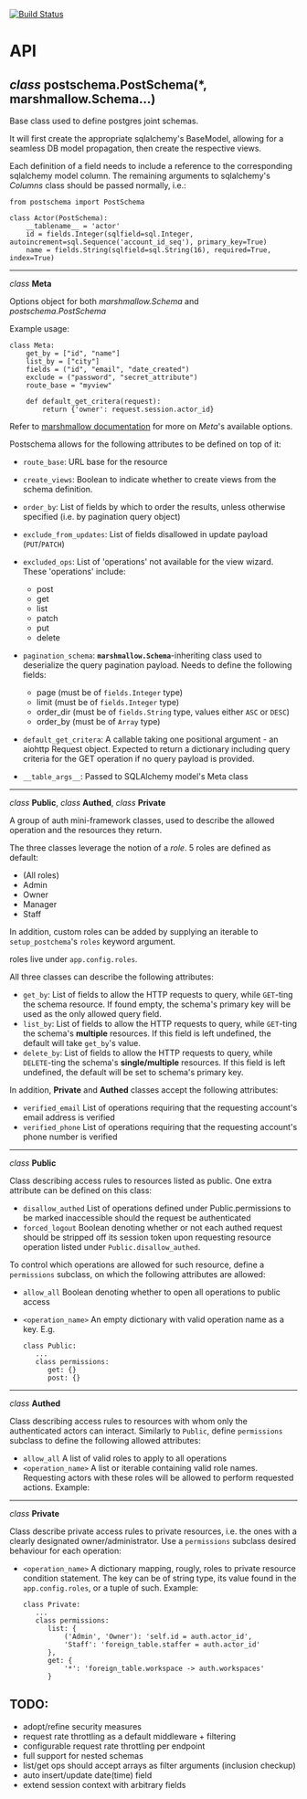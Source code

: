 [![Build Status](https://travis-ci.org/kriskavalieri/postschema.svg?branch=master)](https://travis-ci.org/kriskavalieri/postschema)

# API
_class_ postschema.**PostSchema**(*, marshmallow.Schema...)
--
Base class used to define postgres joint schemas. 

It will first create the appropriate sqlalchemy's BaseModel, allowing for a seamless DB model propagation, then create the respective views.

Each definition of a field needs to include a reference to the corresponding sqlalchemy model column. The remaining arguments to sqlalchemy's _Columns_ class should be passed normally, i.e.:

    
    from postschema import PostSchema

    class Actor(PostSchema):
        __tablename__ = 'actor'
        id = fields.Integer(sqlfield=sql.Integer, autoincrement=sql.Sequence('account_id_seq'), primary_key=True)
        name = fields.String(sqlfield=sql.String(16), required=True, index=True)

    

---
_class_ __Meta__

Options object for both _marshmallow.Schema_ and _postschema.PostSchema_

Example usage:

    class Meta:
        get_by = ["id", "name"]
        list_by = ["city"]
        fields = ("id", "email", "date_created")
        exclude = ("password", "secret_attribute")
        route_base = "myview"

        def default_get_critera(request):
            return {'owner': request.session.actor_id}

Refer to [marshmallow documentation](https://marshmallow.readthedocs.io/en/3.0/api_reference.html#marshmallow.Schema.Meta) for more on _Meta_'s available options.

Postschema allows for the following attributes to be defined on top of it:
- `route_base`: URL base for the resource
- `create_views`: Boolean to indicate whether to create views from the schema definition.
- `order_by`: List of fields by which to order the results, unless otherwise specified (i.e. by pagination query object)
- `exclude_from_updates`: List of fields disallowed in update payload (`PUT`/`PATCH`)
- `excluded_ops`: List of 'operations' not available for the view wizard. These 'operations' include:
    - post
    - get
    - list
    - patch
    - put
    - delete
- `pagination_schema`: **`marshmallow.Schema`**-inheriting class used to deserialize the query pagination payload. Needs to define the following fields:
    * page (must be of `fields.Integer` type)
    * limit (must be of `fields.Integer` type)
    * order_dir (must be of `fields.String` type, values either `ASC` or `DESC`)
    * order_by (must be of `Array` type)
- `default_get_critera`: A callable taking one positional argument - an aiohttp Request object. Expected to return a dictionary including query criteria
for the GET operation if no query payload is provided.

- `__table_args__`: Passed to SQLAlchemy model's Meta class

---
_class_ __Public__, _class_ __Authed__, _class_ __Private__

A group of auth mini-framework classes, used to describe the allowed operation and the resources they return. 

The three classes leverage the notion of a _role_. 5 roles are defined as default:
- (All roles)
- Admin
- Owner
- Manager
- Staff

In addition, custom roles can be added by supplying an iterable to `setup_postchema`'s `roles` keyword argument. 

roles live under `app.config.roles`.


All three classes can describe the following attributes:
- `get_by`: List of fields to allow the HTTP requests to query, while `GET`-ting the schema resource. If found empty, the schema's primary key will be used as the only allowed query field.
- `list_by`: List of fields to allow the HTTP requests to query, while `GET`-ting the schema's **multiple** resources. If this field is left undefined, the default will take `get_by`'s value.
- `delete_by`: List of fields to allow the HTTP requests to query, while `DELETE`-ting the schema's **single/multiple** resources. If this field is left undefined, the default will be set to schema's primary key.

In addition, __Private__ and __Authed__ classes accept the following attributes:
- `verified_email` List of operations requiring that the requesting account's email address is verified
- `verified_phone` List of operations requiring that the requesting account's phone number is verified

---
_class_ __Public__

Class describing access rules to resources listed as public. One extra attribute can be defined on this class:
- `disallow_authed` List of operations defined under Public.permissions to be marked inaccessible should the request be authenticated
- `forced_logout` Boolean denoting whether or not each authed request should be stripped off its session token upon requesting resource operation
listed under `Public.disallow_authed`.

To control which operations are allowed for such resource, define a `permissions` subclass, on which the following attributes are allowed:
- `allow_all` Boolean denoting whether to open all operations to public access
- `<operation_name>` An empty dictionary with valid operation name as a key. E.g.

      class Public:
         ...
         class permissions:
            get: {}
            post: {}
---
_class_ __Authed__

Class describing access rules to resources with whom only the authenticated actors can interact. Similarly to `Public`, define `permissions` subclass to define the following allowed attributes:
- `allow_all` A list of valid roles to apply to all operations
- `<operation_name>` A list or iterable containing valid role names. Requesting actors with these roles will be allowed to perform requested actions. Example:

---
_class_ __Private__

Class describe private access rules to private resources, i.e. the ones with a clearly designated owner/administrator. Use a `permissions` subclass desired behaviour for each operation:
- `<operation_name>` A dictionary mapping, rougly, roles to private resource condition statement. The key can be of string type, its value found in the `app.config.roles`, or a tuple of such. Example:

      class Private:
         ...
         class permissions:
            list: {
                ('Admin', 'Owner'): 'self.id = auth.actor_id',
                'Staff': 'foreign_table.staffer = auth.actor_id'
            },
            get: {
                '*': 'foreign_table.workspace -> auth.workspaces'
            }


## TODO:
- adopt/refine security measures
- request rate throttling as a default middleware + filtering
- configurable request rate throttling per endpoint
- full support for nested schemas
- list/get ops should accept arrays as filter arguments (inclusion checkup)
- auto insert/update date(time) field
- extend session context with arbitrary fields